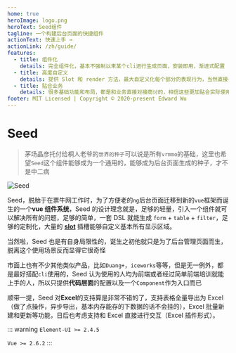 ```yaml
---
home: true
heroImage: logo.png
heroText: Seed组件
tagline: 一个构建后台页面的快捷组件
actionText: 快速上手 →
actionLink: /zh/guide/
features:
  - title: 组件化
    details: 完全组件化，基本不强制以来某个cli进行生成页面，安装即用，渐进式配置
  - title: 高度自定义
    details: 提供 Slot 和 render 方法，最大自定义化每个部分的表现行为，当然直接引用某个部分自己拼装也没啥问题
  - title: 贴合业务
    details: 很多基础功能和布局，都是和业务直接对接商讨的，相信这些更加贴合实际使用人的场景吧
footer: MIT Licensed | Copyright © 2020-present Edward Wu
---
```


# Seed

> 茅场晶彦托付给桐人老爷的`世界的种子`可以说是所有`vrmmo`的基础，这里也希望`Seed`这个组件能够成为一个通用的，能够成为后台页面生成的种子，才不是中二病

![Seed](https://gss3.bdstatic.com/-Po3dSag_xI4khGkpoWK1HF6hhy/baike/c0%3Dbaike80%2C5%2C5%2C80%2C26/sign=46c9b88b75f08202399f996d2a929088/c8ea15ce36d3d5395d82536b3c87e950342ab0df.jpg)

Seed，脱胎于在票牛网工作时，为了方便老的`ng`后台页面迁移到新的`vue`框架而诞生的一个**vue 组件系统**，Seed 的设计理念就是，足够的轻量，引入一个组件就可以解决所有的问题，足够的简单，一套 DSL 就能生成 `form` + `table` + `filter`，足够的定制化，大量的 **[slot](https://cn.vuejs.org/v2/guide/components-slots.html)** 插槽能够自定义基本所有显示区域。

当然啦，Seed 也是有自身局限性的，诞生之初他就只是为了后台管理页面而生，脱离这个使用场景反而显得它很奇怪

市面上也有不少其他类似产品，比如`Duang+`，`iceworks`等等，但是无一例外，都是最好搭配`cli`使用的，Seed 认为使用的人均为前端或者经过简单前端培训就能上手的人，所以只提供**代码层面**的配置以及一个`Component`作为入口而已

顺带一提，Seed 对**Excel**的支持算是非常不错的了，支持表格全量导出为 Excel（做了点操作，异步导出，基本内存能存的下数据的话不会挂的），Excel 批量新建和更新等功能，日后也考虑支持和 Excel 直接进行交互（Excel 插件形式）。

::: warning
`Element-UI >= 2.4.5`

`Vue >= 2.6.2`
:::
